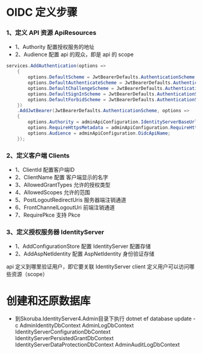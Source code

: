 # OIDC 定义步骤

### 1、定义 API 资源 ApiResources

- 1、Authority 配置授权服务的地址
- 2、Audience 配置 api 的观众，即是 api 的 scope

``` c#
services.AddAuthentication(options =>
    {
        options.DefaultScheme = JwtBearerDefaults.AuthenticationScheme;
        options.DefaultAuthenticateScheme = JwtBearerDefaults.AuthenticationScheme;
        options.DefaultChallengeScheme = JwtBearerDefaults.AuthenticationScheme;
        options.DefaultSignInScheme = JwtBearerDefaults.AuthenticationScheme;
        options.DefaultForbidScheme = JwtBearerDefaults.AuthenticationScheme;
    })
    .AddJwtBearer(JwtBearerDefaults.AuthenticationScheme, options =>
    {
        options.Authority = adminApiConfiguration.IdentityServerBaseUrl;
        options.RequireHttpsMetadata = adminApiConfiguration.RequireHttpsMetadata;
        options.Audience = adminApiConfiguration.OidcApiName;
    });
```

### 2、定义客户端 Clients

- 1、ClientId 配置客户端ID
- 2、ClientName 配置 客户端显示的名字
- 3、AllowedGrantTypes 允许的授权类型
- 4、AllowedScopes 允许的范围
- 5、PostLogoutRedirectUris 服务器端注销通道
- 6、FrontChannelLogoutUri 前端注销通道
- 7、RequirePkce 支持 Pkce



### 3、定义授权服务器 IdentityServer

- 1、AddConfigurationStore 配置 IdentityServer 配置存储
- 2、AddAspNetIdentity 配置 AspNetIdentity 身份验证存储

api 定义到哪里验证用户，即它要关联 IdentityServer
client 定义用户可以访问哪些资源（scope）


# 创建和还原数据库

- 到Skoruba.IdentityServer4.Admin目录下执行 dotnet ef database update -c AdminIdentityDbContext AdminLogDbContext IdentityServerConfigurationDbContext IdentityServerPersistedGrantDbContext IdentityServerDataProtectionDbContext AdminAuditLogDbContext







